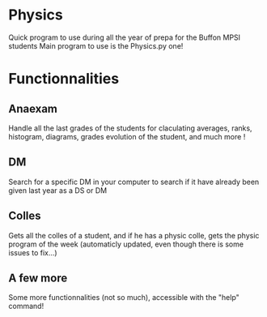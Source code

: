 # Physics
Quick program to use during all the year of prepa for the Buffon MPSI students
Main program to use is the Physics.py one!

# Functionnalities

## Anaexam
Handle all the last grades of the students for claculating averages, ranks, histogram, diagrams, grades evolution of the student, and much more !

## DM 
Search for a specific DM in your computer to search if it have already been given last year as a DS or DM

## Colles
Gets all the colles of a student, and if he has a physic colle, gets the physic program of the week (automaticly updated, even though there is some issues to fix...)

## A few more
Some more functionnalities (not so much), accessible with the "help" command!